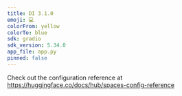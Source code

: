 ```yaml
---
title: DI 3.1.0
emoji: 💻
colorFrom: yellow
colorTo: blue
sdk: gradio
sdk_version: 5.34.0
app_file: app.py
pinned: false
---
```


Check out the configuration reference at https://huggingface.co/docs/hub/spaces-config-reference
